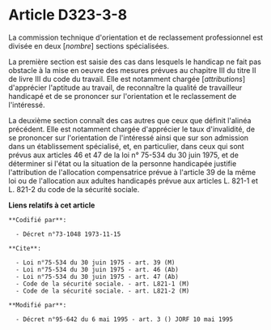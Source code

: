 # Article D323-3-8

La commission technique d'orientation et de reclassement professionnel est divisée en deux [*nombre*] sections spécialisées.

La première section est saisie des cas dans lesquels le handicap ne fait pas obstacle à la mise en oeuvre des mesures prévues
au chapitre III du titre II de livre III du code du travail. Elle est notamment chargée [*attributions*] d'apprécier
l'aptitude au travail, de reconnaître la qualité de travailleur handicapé et de se prononcer sur l'orientation et le
reclassement de l'intéressé.

La deuxième section connaît des cas autres que ceux que définit l'alinéa précédent. Elle est notamment chargée d'apprécier le
taux d'invalidité, de se prononcer sur l'orientation de l'intéressé ainsi que sur son admission dans un établissement
spécialisé, et, en particulier, dans ceux qui sont prévus aux articles 46 et 47 de la loi n° 75-534 du 30 juin 1975, et de
déterminer si l'état ou la situation de la personne handicapée justifie l'attribution de l'allocation compensatrice prévue à
l'article 39 de la même loi ou de l'allocation aux adultes handicapés prévue aux articles L. 821-1 et L. 821-2 du code de la
sécurité sociale.

**Liens relatifs à cet article**

	**Codifié par**:

	  - Décret n°73-1048 1973-11-15

	**Cite**:

	  - Loi n°75-534 du 30 juin 1975 - art. 39 (M)
	  - Loi n°75-534 du 30 juin 1975 - art. 46 (Ab)
	  - Loi n°75-534 du 30 juin 1975 - art. 47 (Ab)
	  - Code de la sécurité sociale. - art. L821-1 (M)
	  - Code de la sécurité sociale. - art. L821-2 (M)

	**Modifié par**:

	  - Décret n°95-642 du 6 mai 1995 - art. 3 () JORF 10 mai 1995
